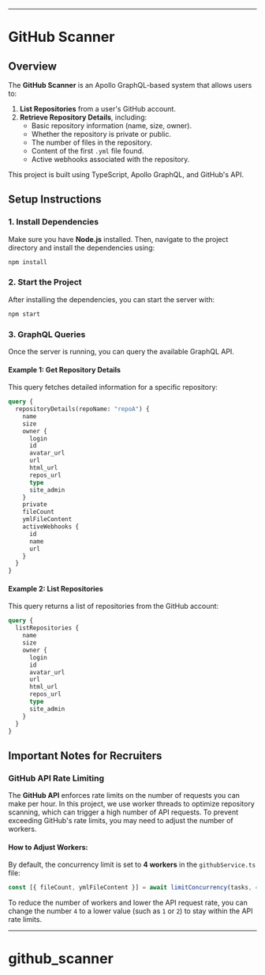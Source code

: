
---

# GitHub Scanner

## Overview

The **GitHub Scanner** is an Apollo GraphQL-based system that allows users to:
1. **List Repositories** from a user's GitHub account.
2. **Retrieve Repository Details**, including:
    - Basic repository information (name, size, owner).
    - Whether the repository is private or public.
    - The number of files in the repository.
    - Content of the first `.yml` file found.
    - Active webhooks associated with the repository.

This project is built using TypeScript, Apollo GraphQL, and GitHub's API.

## Setup Instructions

### 1. Install Dependencies
Make sure you have **Node.js** installed. Then, navigate to the project directory and install the dependencies using:

```bash
npm install
```

### 2. Start the Project
After installing the dependencies, you can start the server with:

```bash
npm start
```

### 3. GraphQL Queries
Once the server is running, you can query the available GraphQL API.

#### Example 1: Get Repository Details
This query fetches detailed information for a specific repository:

```graphql
query {
  repositoryDetails(repoName: "repoA") {
    name
    size
    owner {
      login
      id
      avatar_url
      url
      html_url
      repos_url
      type
      site_admin
    }
    private
    fileCount
    ymlFileContent
    activeWebhooks {
      id
      name
      url
    }
  }
}
```

#### Example 2: List Repositories
This query returns a list of repositories from the GitHub account:

```graphql
query {
  listRepositories {
    name
    size
    owner {
      login
      id
      avatar_url
      url
      html_url
      repos_url
      type
      site_admin
    }
  }
}
```

## Important Notes for Recruiters

### GitHub API Rate Limiting
The **GitHub API** enforces rate limits on the number of requests you can make per hour. In this project, we use worker threads to optimize repository scanning, which can trigger a high number of API requests. To prevent exceeding GitHub's rate limits, you may need to adjust the number of workers.

#### How to Adjust Workers:
By default, the concurrency limit is set to **4 workers** in the `githubService.ts` file:

```typescript
const [{ fileCount, ymlFileContent }] = await limitConcurrency(tasks, 4);  // Set to 4 concurrent tasks
```

To reduce the number of workers and lower the API request rate, you can change the number `4` to a lower value (such as `1` or `2`) to stay within the API rate limits.

---
# github_scanner
